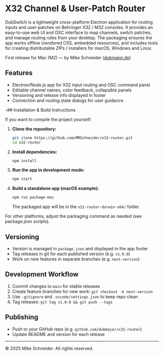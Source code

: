 # X32 Channel & User-Patch Router

DubSwitch is a lightweight cross-platform Electron application for routing inputs and user-patches on Behringer X32 / M32 consoles. It provides an easy-to-use web UI and OSC interface to map channels, switch patches, and manage routing rules from your desktop. The packaging ensures the app works offline (vendored CSS, embedded resources), and includes tools for creating distributable ZIPs / installers for macOS, Windows and Linux.

First release for Mac (M2) — by Mike Schneider ([dubmajor.de](https://dubmajor.de))

## Features
- Electron/Node.js app for X32 input routing and OSC command panel
- Editable channel names, color feedback, collapsible panels
- Versioning and release info displayed in footer
- Connection and routing state dialogs for user guidance

-## Installation & Build Instructions

If you want to compile the project yourself:

1. **Clone the repository:**
	```sh
	git clone https://github.com/MMSchneider/x32-router.git
	cd x32-router
	```
2. **Install dependencies:**
	```sh
	npm install
	```
3. **Run the app in development mode:**
	```sh
	npm start
	```
4. **Build a standalone app (macOS example):**
	```sh
	npm run package-mac
	```
	The packaged app will be in the `x32-router-darwin-x64/` folder.

For other platforms, adjust the packaging command as needed (see package.json scripts).

## Versioning
- Version is managed in `package.json` and displayed in the app footer
- Tag releases in git for each published version (e.g. `v1.0.0`)
- Work on new features in separate branches (e.g. `next-version`)

## Development Workflow
1. Commit changes to `main` for stable releases
2. Create feature branches for new work: `git checkout -b next-version`
3. Use `.gitignore` and `.vscode/settings.json` to keep repo clean
4. Tag releases: `git tag v1.0.0 && git push --tags`

## Publishing
- Push to your GitHub repo (e.g. `github.com/dubmajor/x32-router`)
- Update README and version for each release

---
© 2025 Mike Schneider. All rights reserved.
